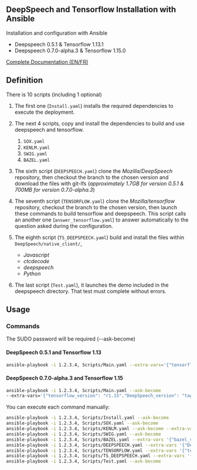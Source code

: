 ## DeepSpeech and Tensorflow Installation with Ansible

Installation and configuration with Ansible

- Deepspeech 0.5.1 & Tensorflow 1.13.1
- Deepspeech 0.7.0-alpha.3 & Tensorflow 1.15.0

[Complete Documentation (EN/FR)](https://studiowebux.github.io/deepspeech/)

## Definition

There is 10 scripts (including 1 optional)

1. The first one (`Install.yaml`) installs the required dependencies to execute the deployment.

2. The next 4 scripts, copy and install the dependencies to build and use deepspeech and tensorflow.

   1. `SOX.yaml`
   2. `KENLM.yaml`
   3. `SWIG.yaml`
   4. `BAZEL.yaml`

3. The sixth script (`DEEPSPEECH.yaml`) clone the _Mozilla/DeepSpeech_ repository, then checkout the branch to the chosen version and download the files with git-lfs (_approximately 1.7GB for version 0.5.1 & 700MB for version 0.7.0-alpha.3_)

4. The seventh script (`TENSORFLOW.yaml`) clone the _Mozilla/tensorflow_ repository, checkout the branch to the chosen version, then launch these commands to build tensorflow and deepspeech. This script calls an another one (`answer_tensorflow.yaml`) to answer automatically to the question asked during the configuration.

5. The eighth script (`TS_DEEPSPEECH.yaml`) build and install the files within `DeepSpeech/native_client/`,

   - _Javascript_
   - _ctcdecode_
   - _deepspeech_
   - _Python_

6. The last script (`Test.yaml`), it launches the demo included in the deepspeech directory. That test must complete without errors.

## Usage

### Commands

The SUDO password will be required (--ask-become)

#### DeepSpeech 0.5.1 and Tensorflow 1.13

```bash
ansible-playbook -i 1.2.3.4, Scripts/Main.yaml --extra-vars='{"tensorflow_version": "r1.13","DeepSpeech_version": "tags/v0.5.1","bazel_version": "0.19.1"}'--ask-become
```

#### DeepSpeech 0.7.0-alpha.3 and Tensorflow 1.15

```bash
ansible-playbook -i 1.2.3.4, Scripts/Main.yaml --ask-become
--extra-vars='{"tensorflow_version": "r1.15","DeepSpeech_version": "tags/v0.7.0-alpha.3","bazel_version": "0.24.1"}'
```

You can execute each command manually:

```bash
ansible-playbook -i 1.2.3.4, Scripts/Install.yaml --ask-become
ansible-playbook -i 1.2.3.4, Scripts/SOX.yaml --ask-become
ansible-playbook -i 1.2.3.4, Scripts/KENLM.yaml --ask-become --extra-vars '{"cores":8}'
ansible-playbook -i 1.2.3.4, Scripts/SWIG.yaml --ask-become
ansible-playbook -i 1.2.3.4, Scripts/BAZEL.yaml --extra-vars '{"bazel_version":"0.21.0"}' --ask-become
ansible-playbook -i 1.2.3.4, Scripts/DEEPSPEECH.yaml --extra-vars '{"DeepSpeech_version":"tags/v0.5.1"}' --ask-become
ansible-playbook -i 1.2.3.4, Scripts/TENSORFLOW.yaml --extra-vars '{"tensorflow_version":"r1.13"}' --ask-become
ansible-playbook -i 1.2.3.4, Scripts/TS_DEEPSPEECH.yaml --extra-vars '{"cores":8}' --ask-become
ansible-playbook -i 1.2.3.4, Scripts/Test.yaml --ask-become
```
